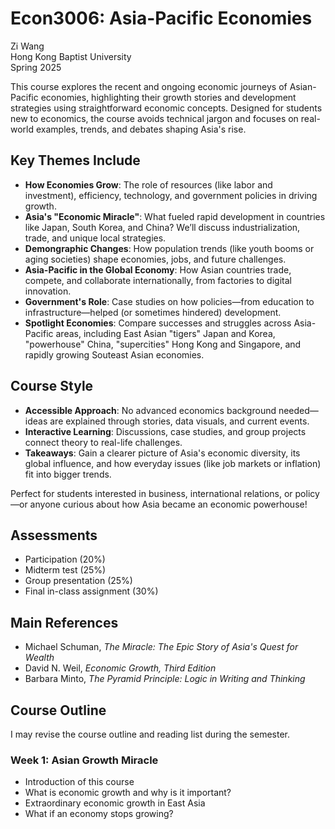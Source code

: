 # Econ3006: Asia-Pacific Economies
Zi Wang  
Hong Kong Baptist University  
Spring 2025

This course explores the recent and ongoing economic journeys of Asian-Pacific economies, highlighting their growth stories and development strategies using straightforward economic concepts. Designed for students new to economics, the course avoids technical jargon and focuses on real-world examples, trends, and debates shaping Asia's rise.

## Key Themes Include
- **How Economies Grow**: The role of resources (like labor and investment), efficiency, technology, and government policies in driving growth.
- **Asia's "Economic Miracle"**: What fueled rapid development in countries like Japan, South Korea, and China? We’ll discuss industrialization, trade, and unique local strategies.
- **Demongraphic Changes**: How population trends (like youth booms or aging societies) shape economies, jobs, and future challenges.
- **Asia-Pacific in the Global Economy**: How Asian countries trade, compete, and collaborate internationally, from factories to digital innovation.
- **Government's Role**: Case studies on how policies—from education to infrastructure—helped (or sometimes hindered) development.
- **Spotlight Economies**: Compare successes and struggles across Asia-Pacific areas, including East Asian "tigers" Japan and Korea, "powerhouse" China, "supercities" Hong Kong and Singapore, and rapidly growing Souteast Asian economies.

## Course Style
- **Accessible Approach**: No advanced economics background needed—ideas are explained through stories, data visuals, and current events.
- **Interactive Learning**: Discussions, case studies, and group projects connect theory to real-life challenges.
- **Takeaways**: Gain a clearer picture of Asia's economic diversity, its global influence, and how everyday issues (like job markets or inflation) fit into bigger trends.

Perfect for students interested in business, international relations, or policy—or anyone curious about how Asia became an economic powerhouse!

## Assessments
- Participation (20%)
- Midterm test (25%)
- Group presentation (25%)
- Final in-class assignment (30%)

## Main References
- Michael Schuman, *The Miracle: The Epic Story of Asia's Quest for Wealth*
- David N. Weil, *Economic Growth, Third Edition*
- Barbara Minto, *The Pyramid Principle: Logic in Writing and Thinking*

## Course Outline
I may revise the course outline and reading list during the semester.  

### Week 1: Asian Growth Miracle
- Introduction of this course
- What is economic growth and why is it important? 
- Extraordinary economic growth in East Asia
- What if an economy stops growing?



